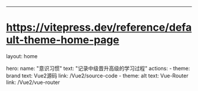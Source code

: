 ---
# https://vitepress.dev/reference/default-theme-home-page
layout: home

hero:
  name: "意识习惯"
  text: "记录中级晋升高级的学习过程"
  actions:
    - theme: brand
      text: Vue2源码
      link: /Vue2/source-code
    - theme: alt
      text: Vue-Router
      link: /Vue2/vue-router